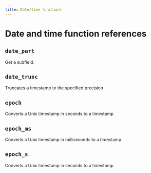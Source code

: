 ```yaml
---
title: Date/time functions
---
```


# Date and time function references

<!-- DOCSGEN_START date_time_functions -->

## `date_part`

Get a subfield.

## `date_trunc`

Truncates a timestamp to the specified precision

## `epoch`

Converts a Unix timestamp in seconds to a timestamp

## `epoch_ms`

Converts a Unix timestamp in milliseconds to a timestamp

## `epoch_s`

Converts a Unix timestamp in seconds to a timestamp


<!-- DOCSGEN_END -->
